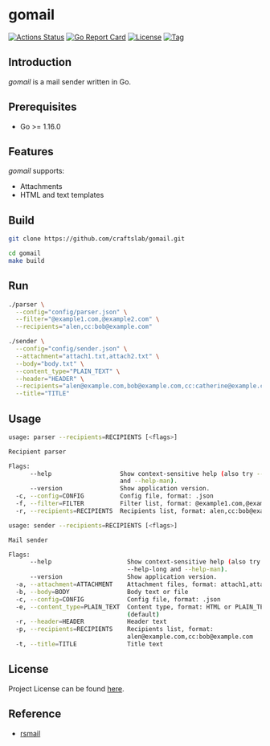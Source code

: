 # gomail

[![Actions Status](https://github.com/craftslab/gomail/workflows/CI/badge.svg?branch=master&event=push)](https://github.com/craftslab/gomail/actions?query=workflow%3ACI)
[![Go Report Card](https://goreportcard.com/badge/github.com/craftslab/gomail)](https://goreportcard.com/report/github.com/craftslab/gomail)
[![License](https://img.shields.io/github/license/craftslab/gomail.svg?color=brightgreen)](https://github.com/craftslab/gomail/blob/master/LICENSE)
[![Tag](https://img.shields.io/github/tag/craftslab/gomail.svg?color=brightgreen)](https://github.com/craftslab/gomail/tags)



## Introduction

*gomail* is a mail sender written in Go.



## Prerequisites

- Go >= 1.16.0



## Features

*gomail* supports:

- Attachments
- HTML and text templates



## Build

```bash
git clone https://github.com/craftslab/gomail.git

cd gomail
make build
```



## Run

```bash
./parser \
  --config="config/parser.json" \
  --filter="@example1.com,@example2.com" \
  --recipients="alen,cc:bob@example.com"
```

```bash
./sender \
  --config="config/sender.json" \
  --attachment="attach1.txt,attach2.txt" \
  --body="body.txt" \
  --content_type="PLAIN_TEXT" \
  --header="HEADER" \
  --recipients="alen@example.com,bob@example.com,cc:catherine@example.com" \
  --title="TITLE"
```



## Usage

```bash
usage: parser --recipients=RECIPIENTS [<flags>]

Recipient parser

Flags:
      --help                   Show context-sensitive help (also try --help-long
                               and --help-man).
      --version                Show application version.
  -c, --config=CONFIG          Config file, format: .json
  -f, --filter=FILTER          Filter list, format: @example1.com,@example2.com
  -r, --recipients=RECIPIENTS  Recipients list, format: alen,cc:bob@example.com
```

```bash
usage: sender --recipients=RECIPIENTS [<flags>]

Mail sender

Flags:
      --help                     Show context-sensitive help (also try
                                 --help-long and --help-man).
      --version                  Show application version.
  -a, --attachment=ATTACHMENT    Attachment files, format: attach1,attach2,...
  -b, --body=BODY                Body text or file
  -c, --config=CONFIG            Config file, format: .json
  -e, --content_type=PLAIN_TEXT  Content type, format: HTML or PLAIN_TEXT
                                 (default)
  -r, --header=HEADER            Header text
  -p, --recipients=RECIPIENTS    Recipients list, format:
                                 alen@example.com,cc:bob@example.com
  -t, --title=TITLE              Title text
```



## License

Project License can be found [here](LICENSE).



## Reference

- [rsmail](https://github.com/craftslab/rsmail)
